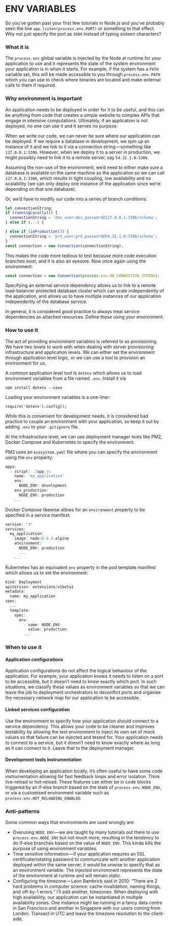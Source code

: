 # ENV VARIABLES

So you’ve gotten past your first few tutorials in Node.js and you’ve probably seen the line `app.listen(process.env.PORT)` or something to that effect. Why not just specify the port as `3000` instead of typing sixteen characters?

### What it is
The `process.env` global variable is injected by the Node at runtime for your application to use and it represents the state of the system environment your application is in when it starts. For example, if the system has a `PATH` variable set, this will be made accessible to you through `process.env.PATH` which you can use to check where binaries are located and make external calls to them if required.

### Why environment is important
An application needs to be deployed in order for it to be useful, and this can be anything from code that creates a simple website to complex APIs that engage in intensive computations. Ultimately, if an application is not deployed, no one can use it and it serves no purpose.

When we write our code, we can never be sure where our application can be deployed. If we require a database in development, we spin up an instance of it and we link to it via a connection string — something like `127.0.0.1:3306`. However, when we deploy it to a server in production, we might possibly need to link it to a remote server, say `54.32.1.0:3306`.

Assuming the non-use of the environment, we’d need to either make sure a database is available on the same machine as the application so we can call `127.0.0.1:3306`, which results in tight coupling, low availability and no scalability (we can only deploy one instance of the application since we’re depending on that one database).

Or, we’d have to modify our code into a series of branch conditions:

```js
let connectionString;
if (runningLocally()) {
  connectionString = 'dev_user:dev_password@127.0.0.1:3306/schema';
} else if (...) {

} else if (inProduction()) {
  connectionString = 'prd_user:prd_password@54.32.1.0:3306/schema';
}
const connection = new Connection(connectionString);
```

This makes the code more tedious to test because more code execution branches exist, and it is also an eyesore. Now once again using the environment:

```js
const connection = new Connection(process.env.DB_CONNECTION_STRING);
```

Specifying an external service dependency allows us to link to a remote load-balancer protected database cluster which can scale independently of the application, and allows us to have multiple instances of our application independently of the database service.

In general, it is considered good practice to always treat service dependencies as attached resources. Define these using your environment.

### How to use it
The act of providing environment variables is referred to as provisioning. We have two levels to work with when dealing with server provisioning: infrastructure and application levels. We can either set the environment through application level logic, or we can use a tool to provision an environment for us.

A common application level tool is `dotenv` which allows us to load environment variables from a file named `.env`. Install it via

`npm install dotenv --save`

Loading your environment variables is a one-liner:

`require('dotenv').config();`

While this is convenient for development needs, it is considered bad practice to couple an environment with your application, so keep it out by adding `.env` to your `.gitignore` file.

At the infrastructure level, we can use deployment manager tools like PM2, Docker Compose and Kubernetes to specify the environment.

PM2 uses an `ecosystem.yaml` file where you can specify the environment using the `env` property:

```js
apps:
  - script: ./app.js
    name: 'my_application'
    env:
      NODE_ENV: development
    env_production:
      NODE_ENV: production
    ...
```

Docker Compose likewise allows for an `environment` property to be specified in a service manifest:
```js
version: "3"
services:
  my_application:
    image: node:8.9.4-alpine
    environment:
      NODE_ENV: production
      ...
    ...
```

Kubernetes has an equivalent `env` property in the pod template manifest which allows us to set the environment:
```js
kind: Deployment
apiVersion: extensions/v1beta1
metadata:
  name: my_application
spec:
  ...
  template:
    spec:
      env:
        - name: NODE_ENV
          value: production
        ...
```

### When to use it
#### Application configurations
Application configurations do not affect the logical behaviour of the application. For example, your application knows it needs to listen on a port to be accessible, but it doesn’t need to know exactly which port. In such situations, we classify these values as environment variables so that we can leave the job to deployment orchestrators to deconflict ports and organise the necessary network map for our application to be accessible.

#### Linked services configuration
Use the environment to specify how your application should connect to a service dependency. This allows your code to be cleaner and improves testability by allowing the test environment to inject its own set of mock values so that failure can be injected and tested for. Your application needs to connect to a service, but it doesn’t need to know exactly where as long as it can connect to it. Leave that to the deployment manager.

#### Development tools instrumentation
When developing an application locally, it’s often useful to have some code instrumentation allowing for fast feedback loops and error isolation. Think live-reload or hot-reload. These features can either be in code blocks triggered by an if-else branch based on the state of `process.env.NODE_ENV`, or via a customised environment variable such as `process.env.HOT_RELOADING_ENABLED`.

### Anti-patterns
Some common ways that environments are used wrongly are:

- Overusing `NODE_ENV` — we are taught by many tutorials out there to use `process.env.NODE_ENV` but not much more, resulting in the tendency to do if-else branches based on the value of `NODE_ENV`. This kinda kills the purpose of using environment variables.
- Time sensitive information — if your application requires an SSL certificate/rotating password to communicate with another application deployed within the same server, it would be unwise to specify that as an environment variable. The injected environment represents the state of the environment at runtime and will remain static.
- Configuring the timezone — Leon Bambrick said in 2010: “There are 2 hard problems in computer science: cache invalidation, naming things, and off-by-1 errors.” I’ll add another, timezones. When deploying with high availability, our application can be instantiated in multiple availability zones. One instance might be running in a fancy data centre in San Francisco and another in Singapore with our users coming from London. Transact in UTC and leave the timezone resolution to the client-side.